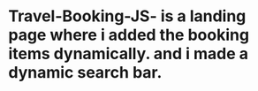 # Travel-Booking-JS- is a landing page where i added the booking items dynamically. and i made a dynamic search bar.
